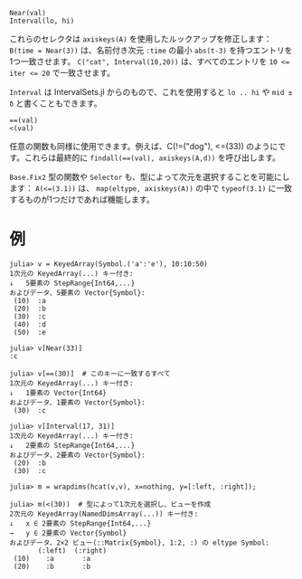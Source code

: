 ```
Near(val)
Interval(lo, hi)
```

これらのセレクタは `axiskeys(A)` を使用したルックアップを修正します： `B(time = Near(3))` は、名前付き次元 `:time` の最小 `abs(t-3)` を持つエントリを1つ一致させます。 `C("cat", Interval(10,20))` は、すべてのエントリを `10 <= iter <= 20` で一致させます。

`Interval` は IntervalSets.jl からのもので、これを使用すると `lo .. hi` や `mid ± δ` と書くこともできます。

```
==(val)
<(val)
```

任意の関数も同様に使用できます。例えば、C(!=("dog"), <=(33)) のようにです。これらは最終的に `findall(==(val), axiskeys(A,d))` を呼び出します。

`Base.Fix2` 型の関数や `Selector` も、型によって次元を選択することを可能にします： `A(<=(3.1))` は、 `map(eltype, axiskeys(A))` の中で `typeof(3.1)` に一致するものが1つだけであれば機能します。

# 例

```jldoctest
julia> v = KeyedArray(Symbol.('a':'e'), 10:10:50)
1次元の KeyedArray(...) キー付き:
↓   5要素の StepRange{Int64,...}
およびデータ、5要素の Vector{Symbol}:
 (10)  :a
 (20)  :b
 (30)  :c
 (40)  :d
 (50)  :e

julia> v[Near(33)]
:c

julia> v[==(30)]  # このキーに一致するすべて
1次元の KeyedArray(...) キー付き:
↓   1要素の Vector{Int64}
およびデータ、1要素の Vector{Symbol}:
 (30)  :c

julia> v[Interval(17, 31)]
1次元の KeyedArray(...) キー付き:
↓   2要素の StepRange{Int64,...}
およびデータ、2要素の Vector{Symbol}:
 (20)  :b
 (30)  :c

julia> m = wrapdims(hcat(v,v), x=nothing, y=[:left, :right]);

julia> m(<(30))  # 型によって1次元を選択し、ビューを作成
2次元の KeyedArray(NamedDimsArray(...)) キー付き:
↓   x ∈ 2要素の StepRange{Int64,...}
→   y ∈ 2要素の Vector{Symbol}
およびデータ、2×2 ビュー(::Matrix{Symbol}, 1:2, :) の eltype Symbol:
       (:left)  (:right)
 (10)    :a       :a
 (20)    :b       :b
```
